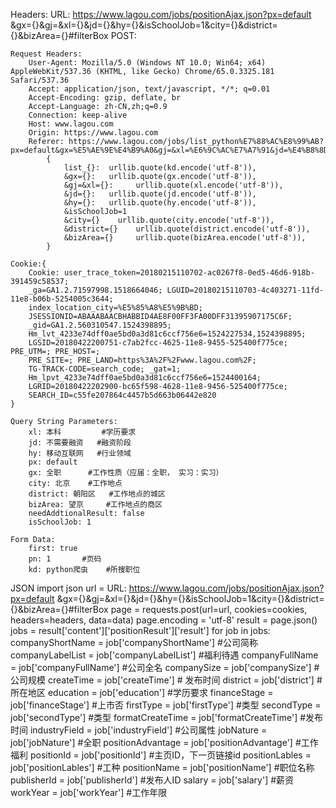 Headers:
    URL: https://www.lagou.com/jobs/positionAjax.json?px=default
         &gx={}&gj=&xl={}&jd={}&hy={}&isSchoolJob=1&city={}&district={}&bizArea={}#filterBox
    POST:

    Request Headers:
        User-Agent: Mozilla/5.0 (Windows NT 10.0; Win64; x64) AppleWebKit/537.36 (KHTML, like Gecko) Chrome/65.0.3325.181 Safari/537.36
        Accept: application/json, text/javascript, */*; q=0.01
        Accept-Encoding: gzip, deflate, br
        Accept-Language: zh-CN,zh;q=0.9
        Connection: keep-alive
        Host: www.lagou.com
        Origin: https://www.lagou.com
        Referer: https://www.lagou.com/jobs/list_python%E7%88%AC%E8%99%AB?px=default&gx=%E5%AE%9E%E4%B9%A0&gj=&xl=%E6%9C%AC%E7%A7%91&jd=%E4%B8%8D%E9%9C%80%E8%A6%81%E8%9E%8D%E8%B5%84&hy=%E7%A7%BB%E5%8A%A8%E4%BA%92%E8%81%94%E7%BD%91&isSchoolJob=1&city=%E5%8C%97%E4%BA%AC&district=%E6%9C%9D%E9%98%B3%E5%8C%BA&bizArea=%E6%9C%9B%E4%BA%AC
            {
                list_{}:  urllib.quote(kd.encode('utf-8')),
                &gx={}:   urllib.quote(gx.encode('utf-8')),
                &gj=&xl={}:     urllib.quote(xl.encode('utf-8')),
                &jd={}:   urllib.quote(jd.encode('utf-8')),
                &hy={}:   urllib.quote(hy.encode('utf-8')),
                &isSchoolJob=1
                &city={}    urllib.quote(city.encode('utf-8')),
                &district={}    urllib.quote(district.encode('utf-8')),
                &bizArea={}     urllib.quote(bizArea.encode('utf-8')),
            }

    Cookie:{
        Cookie: user_trace_token=20180215110702-ac0267f8-0ed5-46d6-918b-391459c58537;
        _ga=GA1.2.71597998.1518664046; LGUID=20180215110703-4c403271-11fd-11e8-b06b-5254005c3644;
        index_location_city=%E5%85%A8%E5%9B%BD;
        JSESSIONID=ABAAABAACBHABBID4AE8F00FF3FA00DFF31395907175C6F;
        _gid=GA1.2.560310547.1524398895;
        Hm_lvt_4233e74dff0ae5bd0a3d81c6ccf756e6=1524227534,1524398895;
        LGSID=20180422200751-c7ab2fcc-4625-11e8-9455-525400f775ce; PRE_UTM=; PRE_HOST=;
        PRE_SITE=; PRE_LAND=https%3A%2F%2Fwww.lagou.com%2F;
        TG-TRACK-CODE=search_code; _gat=1;
        Hm_lpvt_4233e74dff0ae5bd0a3d81c6ccf756e6=1524400164;
        LGRID=20180422202900-bc65f598-4628-11e8-9456-525400f775ce;
        SEARCH_ID=c55fe207864c4457b5d663b06442e820
    }

    Query String Parameters:
        xl: 本科         #学历要求
        jd: 不需要融资   #融资阶段
        hy: 移动互联网   #行业领域
        px: default
        gx: 全职      #工作性质（应届：全职， 实习：实习）
        city: 北京    #工作地点
        district: 朝阳区   #工作地点的城区
        bizArea: 望京     #工作地点的商区
        needAddtionalResult: false
        isSchoolJob: 1

    Form Data:
        first: true
        pn: 1       #页码
        kd: python爬虫    #所搜职位

JSON
    import json
    url = URL: https://www.lagou.com/jobs/positionAjax.json?px=default
         &gx={}&gj=&xl={}&jd={}&hy={}&isSchoolJob=1&city={}&district={}&bizArea={}#filterBox
    page = requests.post(url=url, cookies=cookies, headers=headers, data=data)
    page.encoding = 'utf-8'
    result = page.json()
    jobs = result['content']['positionResult']['result']
    for job in jobs:
		companyShortName = job['companyShortName'] #公司简称
		companyLabelList = job['companyLabelList'] #福利待遇
		companyFullName = job['companyFullName'] #公司全名
		companySize = job['companySize'] #公司规模
		createTime = job['createTime'] # 发布时间
		district = job['district'] #所在地区
		education = job['education'] #学历要求
		financeStage = job['financeStage'] #上市否
		firstType = job['firstType'] #类型
		secondType = job['secondType'] #类型
		formatCreateTime = job['formatCreateTime'] #发布时间
		industryField = job['industryField'] #公司属性
		jobNature = job['jobNature'] #全职
		positionAdvantage = job['positionAdvantage'] #工作福利
		positionId = job['positionId'] #主页ID，下一页链接id
		positionLables = job['positionLables'] #工种
		positionName = job['positionName'] #职位名称
		publisherId = job['publisherId'] #发布人ID
        salary = job['salary'] #薪资
		workYear = job['workYear'] #工作年限



